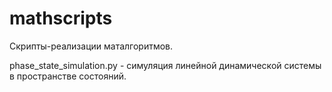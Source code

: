 mathscripts
===========

Скрипты-реализации маталгоритмов.

phase_state_simulation.py - симуляция линейной динамической системы в пространстве состояний.